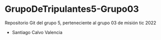 # GrupoDeTripulantes5-Grupo03
Repositorio Git del grupo 5, perteneciente al grupo 03 de misión tic 2022

- Santiago Calvo Valencia
